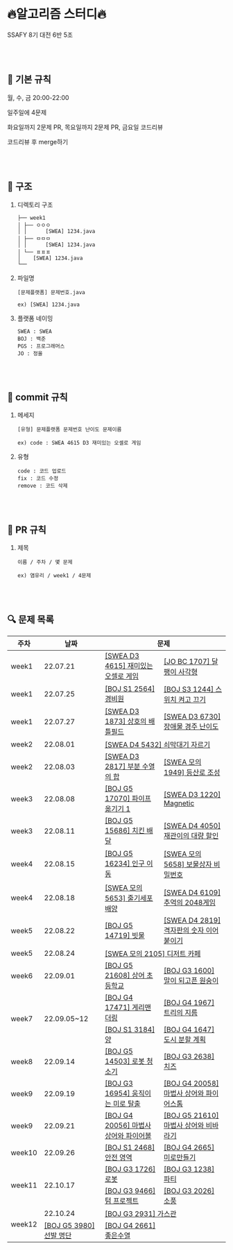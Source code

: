 # 🔥알고리즘 스터디🔥

SSAFY 8기 대전 6반 5조    

<br><br>

## 📌 기본 규칙

월, 수, 금 20:00-22:00  

일주일에 4문제  

화요일까지 2문제 PR, 목요일까지 2문제 PR, 금요일 코드리뷰  

코드리뷰 후 merge하기

<br><br>

## 📁 구조

1. 디렉토리 구조
	```
	├── week1
	│ ├── ㅇㅇㅇ 
	│ │ 	 [SWEA] 1234.java
	│ ├── ㅁㅁㅁ
	│ │ 	 [SWEA] 1234.java
	│ └── ㅍㅍㅍ
	│	 [SWEA] 1234.java
	└── 
	```  

2. 파일명
	```
	[문제플랫폼] 문제번호.java
  
	ex) [SWEA] 1234.java
	```  

3. 플랫폼 네이밍
	```
	SWEA : SWEA
	BOJ : 백준
	PGS : 프로그래머스
	JO : 정올
	```

<br><br>

## 📝 commit 규칙

1. 메세지
	```
	[유형] 문제플랫폼 문제번호 난이도 문제이름
  
	ex) code : SWEA 4615 D3 재미있는 오셀로 게임
	```  
	
2. 유형
	```
	code : 코드 업로드
	fix : 코드 수정
	remove : 코드 삭제
	```
  
<br><br>

## 📢 PR 규칙

1. 제목  

	 ```
	 이름 / 주차 / 몇 문제
   
	 ex) 염유리 / week1 / 4문제
	 ```  
	 
<br><br>

## 🔍 문제 목록

<table>
	<thead>
		<tr>
			<th>주차</th>
			<th>날짜</th>
			<th colspan="2">문제</th>
		</tr>
	</thead>
	<tbody>
		<tr>
			<td>week1</td>
			<td>22.07.21</td>
			<td><a href="https://swexpertacademy.com/main/code/problem/problemDetail.do?contestProbId=AWQmA4uK8ygDFAXj">[SWEA D3 4615] 재미있는 오셀로 게임</a></td>
			<td><a href="http://www.jungol.co.kr/bbs/board.php?bo_table=pbank&wr_id=980&sca=99&sfl=wr_subject&stx=%EB%8B%AC%ED%8C%BD%EC%9D%B4">[JO BC 1707] 달팽이 사각형</a></td>
		</tr>
		<tr>
			<td>week1</td>
			<td>22.07.25</td>
			<td><a href="https://www.acmicpc.net/problem/2564">[BOJ S1 2564] 경비원</a></td>
			<td><a href="https://www.acmicpc.net/problem/1244">[BOJ S3 1244] 스위치 켜고 끄기</a></td>
		</tr>
		<tr>
			<td>week1</td>
			<td>22.07.27</td>
			<td><a href="https://swexpertacademy.com/main/code/problem/problemDetail.do?contestProbId=AV5LyE7KD2ADFAXc">[SWEA D3 1873] 상호의 배틀필드</a></td>
			<td><a href="https://swexpertacademy.com/main/code/problem/problemDetail.do?contestProbId=AWefy5x65PoDFAUh#none">[SWEA D3 6730] 장애물 경주 난이도</a></td>
		</tr>
		<tr>
			<td>week2</td>
			<td>22.08.01</td>
			<td colspan="2"><a href="https://swexpertacademy.com/main/code/problem/problemDetail.do?contestProbId=AWVl47b6DGMDFAXm">[SWEA D4 5432] 쇠막대기 자르기</a></td>
		</tr>
		<tr>
			<td>week2</td>
			<td>22.08.03</td>
			<td><a href="https://swexpertacademy.com/main/code/problem/problemDetail.do?contestProbId=AV7IzvG6EksDFAXB">[SWEA D3 2817] 부분 수열의 합</a></td>
			<td><a href="https://swexpertacademy.com/main/code/problem/problemDetail.do?contestProbId=AV5PoOKKAPIDFAUq">[SWEA 모의 1949] 등산로 조성</a></td>
		</tr>
		<tr>
			<td>week3</td>
			<td>22.08.08</td>
			<td><a href="https://www.acmicpc.net/problem/17070">[BOJ G5 17070] 파이프 옮기기 1</a></td>
			<td><a href="https://swexpertacademy.com/main/code/problem/problemDetail.do?contestProbId=AV14hwZqABsCFAYD">[SWEA D3 1220] Magnetic</a></td>
		</tr>
		<tr>
			<td>week3</td>
			<td>22.08.11</td>
			<td><a href="https://www.acmicpc.net/problem/15686">[BOJ G5 15686] 치킨 배달</a></td>
			<td><a href="https://swexpertacademy.com/main/code/problem/problemDetail.do?contestProbId=AWIseXoKEUcDFAWN">[SWEA D4 4050] 재관이의 대량 할인</a></td>
		</tr>
		<tr>
			<td>week4</td>
			<td>22.08.15</td>
			<td><a href="https://www.acmicpc.net/problem/16234">[BOJ G5 16234] 인구 이동</a></td>
			<td><a href="https://swexpertacademy.com/main/code/problem/problemDetail.do?contestProbId=AWXRUN9KfZ8DFAUo">[SWEA 모의 5658] 보물상자 비밀번호</a></td>
		</tr>
		<tr>
			<td>week4</td>
			<td>22.08.18</td>
			<td><a href="https://swexpertacademy.com/main/code/problem/problemDetail.do?contestProbId=AWXRJ8EKe48DFAUo">[SWEA 모의 5653] 줄기세포배양</a></td>
			<td><a href="https://swexpertacademy.com/main/code/problem/problemDetail.do?contestProbId=AWbrg9uabZsDFAWQ">[SWEA D4 6109] 추억의 2048게임</a></td>
		</tr>
		<tr>
			<td>week5</td>
			<td>22.08.22</td>
			<td><a href="https://www.acmicpc.net/problem/14719">[BOJ G5 14719] 빗물</a></td>
			<td><a href="https://swexpertacademy.com/main/code/problem/problemDetail.do?contestProbId=AV7I5fgqEogDFAXB">[SWEA D4 2819] 격자판의 숫자 이어 붙이기</a></td>
		</tr>
		<tr>
			<td>week5</td>
			<td>22.08.24</td>
			<td colspan="2" ><a href="https://swexpertacademy.com/main/code/problem/problemDetail.do?contestProbId=AV5VwAr6APYDFAWu">[SWEA 모의 2105] 디저트 카페</a></td>
		</tr>
		<tr>
			<td>week6</td>
			<td>22.09.01</td>
			<td><a href="https://www.acmicpc.net/problem/21608">[BOJ G5 21608] 상어 초등학교</a></td>
			<td><a href="https://www.acmicpc.net/problem/1600">[BOJ G3 1600] 말이 되고픈 원숭이</a></td>
		</tr>
		<tr>
			<td rowspan="2">week7</td>
			<td rowspan="2">22.09.05~12</td>
			<td><a href="https://www.acmicpc.net/problem/17471">[BOJ G4 17471] 게리맨더링</a></td>
			<td><a href="https://www.acmicpc.net/problem/1967">[BOJ G4 1967] 트리의 지름</a></td>
		</tr>
		<tr>
			<td><a href="https://www.acmicpc.net/problem/3184">[BOJ S1 3184] 양</a></td>
			<td><a href="https://www.acmicpc.net/problem/1647">[BOJ G4 1647] 도시 분할 계획</a></td>
		</tr>
		<tr>
			<td>week8</td>
			<td>22.09.14</td>
			<td><a href="https://www.acmicpc.net/problem/14503">[BOJ G5 14503] 로봇 청소기</a></td>
			<td><a href="https://www.acmicpc.net/problem/2638">[BOJ G3 2638] 치즈</a></td>
		</tr>
		<tr>
			<td>week9</td>
			<td>22.09.19</td>
			<td><a href="https://www.acmicpc.net/problem/16954">[BOJ G3 16954] 움직이는 미로 탈출</a></td>
			<td><a href="https://www.acmicpc.net/problem/20058">[BOJ G4 20058] 마법사 상어와 파이어스톰</a></td>
		</tr>
		<tr>
			<td>week9</td>
			<td>22.09.21</td>
			<td><a href="https://www.acmicpc.net/problem/20056">[BOJ G4 20056] 마법사 상어와 파이어볼</a></td>
			<td><a href="https://www.acmicpc.net/problem/21610">[BOJ G5 21610] 마법사 상어와 비바라기</a></td>
		</tr>
		<tr>
			<td>week10</td>
			<td>22.09.26</td>
			<td><a href="https://www.acmicpc.net/problem/2468">[BOJ S1 2468] 안전 영역</a></td>
			<td><a href="https://www.acmicpc.net/problem/2665">[BOJ G4 2665] 미로만들기</a></td>
		</tr>
		<tr>
			<td rowspan="2">week11</td>
			<td rowspan="2">22.10.17</td>
			<td><a href="https://www.acmicpc.net/problem/1726">[BOJ G3 1726] 로봇</a></td>
			<td><a href="https://www.acmicpc.net/problem/1238">[BOJ G3 1238] 파티</a></td>
		</tr>
		<tr>
			<td><a href="https://www.acmicpc.net/problem/9466">[BOJ G3 9466] 텀 프로젝트</a></td>
			<td><a href="https://www.acmicpc.net/problem/2026">[BOJ G3 2026] 소풍</a></td>
		</tr>
		<tr>
			<td rowspan="2">week12</td>
			<td>22.10.24</td>
			<td colspan="2" ><a href="https://www.acmicpc.net/problem/2931">[BOJ G3 2931] 가스관</a></td>
		</tr>
		<tr>
			<td><a href="https://www.acmicpc.net/problem/3980">[BOJ G5 3980] 선발 명단</a></td>
			<td><a href="https://www.acmicpc.net/problem/2661">[BOJ G4 2661] 좋은수열</a></td>
		</tr>
	</tbody>
</table>
